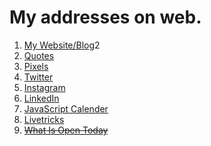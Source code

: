 # My addresses on web.

1. [My Website/Blog](https://www.surajverma.in)2
3. [Quotes](https://quotes.surajverma.in)
4. [Pixels](https://pixels.surajverma.in)
6. [Twitter](https://twitter.com/vermaizer)
7. [Instagram](https://www.instagram.com/vermaizer/)
8. [LinkedIn](http://linkedin.com/in/in/vermasuraj)
9. [JavaScript Calender](https://surajverma.github.io/calendar)
10. [Livetricks](https://www.livetricks.in)
11. ~~[What Is Open Today](https://www.whatisopen.in)~~
